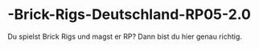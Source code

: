 # -Brick-Rigs-Deutschland-RP05-2.0
Du spielst Brick Rigs und magst er RP? Dann bist du hier genau richtig.
